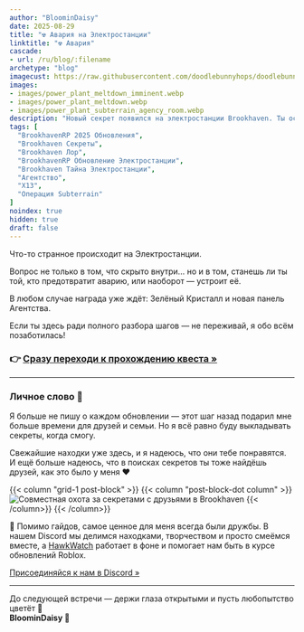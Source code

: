 ```yaml
---
author: "BloominDaisy"
date: 2025-08-29
title: "☢️ Авария на Электростанции"
linktitle: "☢️ Авария"
cascade:
- url: /ru/blog/:filename
archetype: "blog"
imagecust: https://raw.githubusercontent.com/doodlebunnyhops/doodlebunnyhops.github.io/refs/heads/main/static/images/power_plant_meltdown.png
images:
- images/power_plant_meltdown_imminent.webp
- images/power_plant_meltdown.webp
- images/power_plant_subterrain_agency_room.webp
description: "Новый секрет появился на электростанции Brookhaven. Ты остановишь аварию — или дашь ей случиться?"
tags: [
  "BrookhavenRP 2025 Обновления",
  "Brookhaven Секреты",
  "Brookhaven Лор",
  "BrookhavenRP Обновление Электростанции",
  "Brookhaven Тайна Электростанции",
  "Агентство",
  "X13",
  "Операция Subterrain"
]
noindex: true
hidden: true
draft: false
---
```


Что-то странное происходит на Электростанции.  

Вопрос не только в том, что скрыто внутри… но и в том, станешь ли ты той, кто предотвратит аварию, или наоборот — устроит её.  

В любом случае награда уже ждёт: Зелёный Кристалл и новая панель Агентства.  

Если ты здесь ради полного разбора шагов — не переживай, я обо всём позаботилась!  

### 👉 [Сразу переходи к прохождению квеста »](/lore/quests/meltdown)

---

### Личное слово 💛

Я больше не пишу о каждом обновлении — этот шаг назад подарил мне больше времени для друзей и семьи. Но я всё равно буду выкладывать секреты, когда смогу.  

Свежайшие находки уже здесь, и я надеюсь, что они тебе понравятся. И ещё больше надеюсь, что в поисках секретов ты тоже найдёшь друзей, как это было у меня :heart:  

{{< column "grid-1 post-block" >}}
{{< column "post-block-dot column" >}}
![Совместная охота за секретами с друзьями в Brookhaven](/images/bh-secret-hunting-with-friends.webp)
{{< /column>}}
{{< /column>}}

💛 Помимо гайдов, самое ценное для меня всегда были дружбы. В нашем Discord мы делимся находками, творчеством и просто смеёмся вместе, а [HawkWatch](https://hawkwatch.xyz) работает в фоне и помогает нам быть в курсе обновлений Roblox.  

[Присоединяйся к нам в Discord »](https://discord.gg/fxhXWgxcHV)

---

До следующей встречи — держи глаза открытыми и пусть любопытство цветёт 🌼  
**BloominDaisy 💜**
